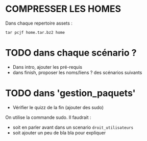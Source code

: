 
# COMPRESSER LES HOMES

Dans chaque repertoire assets :

`tar pcjf home.tar.bz2 home`


# TODO dans chaque scénario ?
* Dans intro, ajouter les pré-requis
* dans finish, proposer les noms/liens ? des scénarios suivants


# TODO dans 'gestion_paquets' 

* Vérifier le quizz de la fin (ajouter des sudo)

On utilise la commande sudo. Il faudrait :

* soit en parler avant dans un scenario `droit_utilisateurs`
* soit ajouter un peu de bla bla pour expliquer 
